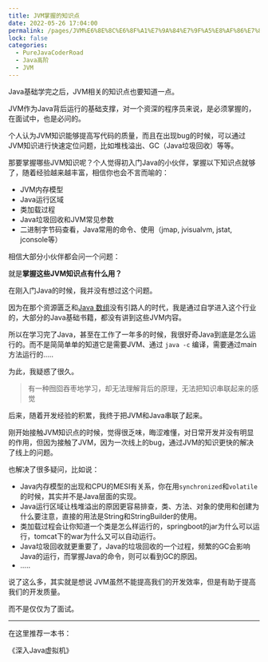 ```yaml
---
title: JVM掌握的知识点
date: 2022-05-26 17:04:00
permalink: /pages/JVM%E6%8E%8C%E6%8F%A1%E7%9A%84%E7%9F%A5%E8%AF%86%E7%82%B9
lock: false
categories: 
  - PureJavaCoderRoad
  - Java高阶
  - JVM
---
```

Java基础学完之后，JVM相关的知识点也要知道一点。

JVM作为Java背后运行的基础支撑，对一个资深的程序员来说，是必须掌握的，在面试中，也是必问的。

个人认为JVM知识能够提高写代码的质量，而且在出现bug的时候，可以通过JVM知识进行快速定位问题，比如堆栈溢出、GC（Java垃圾回收）等等。

那要掌握哪些JVM知识呢？个人觉得初入门Java的小伙伴，掌握以下知识点就够了，随着经验越来越丰富，相信你也会不言而喻的：

- JVM内存模型
- Java运行区域
- 类加载过程
- Java垃圾回收和JVM常见参数
- 二进制字节码查看，Java常用的命令、使用（jmap, jvisualvm, jstat, jconsole等）

相信大部分小伙伴都会问一个问题：

就是**掌握这些JVM知识点有什么用？** 



在刚入门Java的时候，我并没有想过这个问题。

因为在那个资源匮乏和[Java 数组](http://localhost:3000/#/articles\Java基础\Java基础\3、Java数组?id=java-数组)没有引路人的时代，我是通过自学进入这个行业的，大部分的Java基础书籍，都没有讲到这些JVM内容。



所以在学习完了Java，甚至在工作了一年多的时候，我很好奇Java到底是怎么运行的。而不是简简单单的知道它是需要JVM、通过 `java -c` 编译，需要通过main方法运行的.....

为此，我疑惑了很久。

> 有一种囫囵吞枣地学习，却无法理解背后的原理，无法把知识串联起来的感觉

后来，随着开发经验的积累，我终于把JVM和Java串联了起来。

刚开始接触JVM知识点的时候，觉得很乏味，晦涩难懂，对日常开发并没有明显的作用，但因为接触了JVM，因为一次线上的bug，通过JVM的知识更快的解决了线上的问题。

也解决了很多疑问，比如说：

- Java内存模型的出现和CPU的MESI有关系，你在用`synchronized`和`volatile`的时候，其实并不是Java层面的实现。
- Java运行区域让栈堆溢出的原因更容易排查，类、方法、对象的使用和创建为什么要注意，直接的用法是String和StringBuilder的使用。
- 类加载过程会让你知道一个类是怎么样运行的，springboot的jar为什么可以运行，tomcat下的war为什么又可以自动运行。
- Java垃圾回收就更重要了，Java的垃圾回收的一个过程，频繁的GC会影响Java的运行，而掌握Java的命令，则可以看到GC的原因。
- .....

说了这么多，其实就是想说 JVM虽然不能提高我们的开发效率，但是有助于提高我们的开发质量。

而不是仅仅为了面试。

---



在这里推荐一本书：

《深入Java虚拟机》